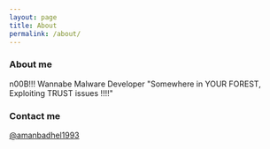 ```yaml
---
layout: page
title: About
permalink: /about/
---
```


### About me

n00B!!!
Wannabe Malware Developer
"Somewhere in YOUR FOREST, Exploiting TRUST issues !!!!"

### Contact me

[@amanbadhel1993](https://twitter.com/amanbadhel1993)
